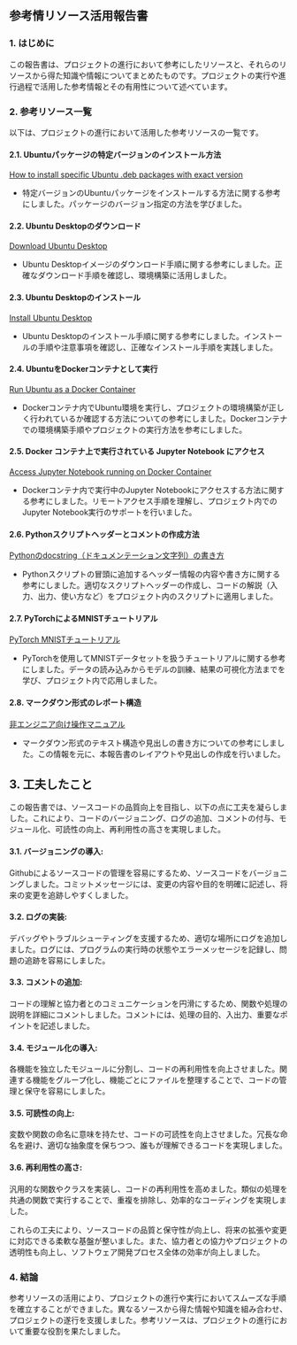 <!-- omit in toc -->
## 参考情リソース活用報告書

### 1. はじめに

この報告書は、プロジェクトの進行において参考にしたリソースと、それらのリソースから得た知識や情報についてまとめたものです。プロジェクトの実行や進行過程で活用した参考情報とその有用性について述べています。

### 2. 参考リソース一覧

以下は、プロジェクトの進行において活用した参考リソースの一覧です。

#### 2.1. Ubuntuパッケージの特定バージョンのインストール方法
[How to install specific Ubuntu .deb packages with exact version](https://askubuntu.com/questions/92019/how-to-install-specific-ubuntu-deb-packages-with-exact-version)
  - 特定バージョンのUbuntuパッケージをインストールする方法に関する参考にしました。パッケージのバージョン指定の方法を学びました。

#### 2.2. Ubuntu Desktopのダウンロード
[Download Ubuntu Desktop](https://ubuntu.com/download/desktop)
  - Ubuntu Desktopイメージのダウンロード手順に関する参考にしました。正確なダウンロード手順を確認し、環境構築に活用しました。

#### 2.3. Ubuntu Desktopのインストール
[Install Ubuntu Desktop](https://ubuntu.com/tutorials/install-ubuntu-desktop#1-overview)
  - Ubuntu Desktopのインストール手順に関する参考にしました。インストールの手順や注意事項を確認し、正確なインストール手順を実践しました。

#### 2.4. UbuntuをDockerコンテナとして実行
[Run Ubuntu as a Docker Container](https://www.makeuseof.com/run-ubuntu-as-docker-container/)
  - Dockerコンテナ内でUbuntu環境を実行し、プロジェクトの環境構築が正しく行われているか確認する方法についての参考にしました。Dockerコンテナでの環境構築手順やプロジェクトの実行方法を参考にしました。

#### 2.5. Docker コンテナ上で実行されている Jupyter Notebook にアクセス
[Access Jupyter Notebook running on Docker Container](https://stackoverflow.com/questions/38830610/access-jupyter-notebook-running-on-docker-container)
  - Dockerコンテナ内で実行中のJupyter Notebookにアクセスする方法に関する参考にしました。リモートアクセス手順を理解し、プロジェクト内でのJupyter Notebook実行のサポートを行いました。

#### 2.6. Pythonスクリプトヘッダーとコメントの作成方法
[Pythonのdocstring（ドキュメンテーション文字列）の書き方](https://note.nkmk.me/python-docstring/)
  - Pythonスクリプトの冒頭に追加するヘッダー情報の内容や書き方に関する参考にしました。適切なスクリプトヘッダーの作成し、コードの解説（入力、出力、使い方など）をプロジェクト内のスクリプトに適用しました。

#### 2.7. PyTorchによるMNISTチュートリアル
[PyTorch MNISTチュートリアル](https://nextjournal.com/gkoehler/pytorch-mnist)
  - PyTorchを使用してMNISTデータセットを扱うチュートリアルに関する参考にしました。データの読み込みからモデルの訓練、結果の可視化方法までを学び、プロジェクト内で応用しました。

#### 2.8. マークダウン形式のレポート構造
[非エンジニア向け操作マニュアル](https://dev.classmethod.jp/articles/non-97-operation-manual/#toc-8)
  - マークダウン形式のテキスト構造や見出しの書き方についての参考にしました。この情報を元に、本報告書のレイアウトや見出しの作成を行いました。

## 3. 工夫したこと

この報告書では、ソースコードの品質向上を目指し、以下の点に工夫を凝らしました。これにより、コードのバージョニング、ログの追加、コメントの付与、モジュール化、可読性の向上、再利用性の高さを実現しました。

#### 3.1. **バージョニングの導入**:
Githubによるソースコードの管理を容易にするため、ソースコードをバージョニングしました。コミットメッセージには、変更の内容や目的を明確に記述し、将来の変更を追跡しやすくしました。

#### 3.2. **ログの実装**:
デバッグやトラブルシューティングを支援するため、適切な場所にログを追加しました。ログには、プログラムの実行時の状態やエラーメッセージを記録し、問題の追跡を容易にしました。

#### 3.3. **コメントの追加**:
コードの理解と協力者とのコミュニケーションを円滑にするため、関数や処理の説明を詳細にコメントしました。コメントには、処理の目的、入出力、重要なポイントを記述しました。

#### 3.4. **モジュール化の導入**:
各機能を独立したモジュールに分割し、コードの再利用性を向上させました。関連する機能をグループ化し、機能ごとにファイルを整理することで、コードの管理と保守を容易にしました。

#### 3.5. **可読性の向上**:
変数や関数の命名に意味を持たせ、コードの可読性を向上させました。冗長な命名を避け、適切な抽象度を保ちつつ、誰もが理解できるコードを実現しました。

#### 3.6. **再利用性の高さ**:
汎用的な関数やクラスを実装し、コードの再利用性を高めました。類似の処理を共通の関数で実行することで、重複を排除し、効率的なコーディングを実現しました。

これらの工夫により、ソースコードの品質と保守性が向上し、将来の拡張や変更に対応できる柔軟な基盤が整いました。また、協力者との協力やプロジェクトの透明性も向上し、ソフトウェア開発プロセス全体の効率が向上しました。


### 4. 結論

参考リソースの活用により、プロジェクトの進行や実行においてスムーズな手順を確立することができました。異なるソースから得た情報や知識を組み合わせ、プロジェクトの遂行を支援しました。参考リソースは、プロジェクトの進行において重要な役割を果たしました。

